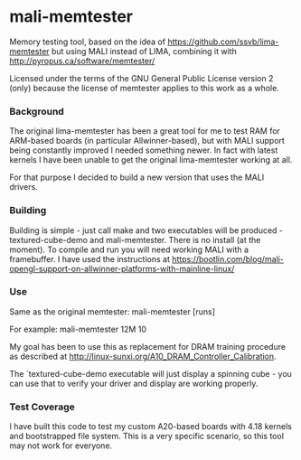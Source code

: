 # mali-memtester
Memory testing tool, based on the idea of https://github.com/ssvb/lima-memtester but using 
MALI instead of LIMA, combining it with http://pyropus.ca/software/memtester/

Licensed under the terms of the GNU General Public License version 2 (only)
because the license of memtester applies to this work as a whole.

### Background
The original lima-memtester has been a great tool for me to test RAM for ARM-based boards (in particular
 Allwinner-based), but with MALI support being constantly improved I needed something newer. 
In fact with latest kernels I have been unable to get the original lima-memtester working at all.

For that purpose I decided to build a new version that uses the MALI drivers.

### Building
Building is simple - just call make and two executables will be produced - textured-cube-demo and 
mali-memtester. There is no install (at the moment). To compile and run you will need working MALI with a 
framebuffer. I have used the instructions at 
https://bootlin.com/blog/mali-opengl-support-on-allwinner-platforms-with-mainline-linux/

### Use
Same as the original memtester:
	mali-memtester <memsize> [runs]

For example:
	mali-memtester 12M 10

My goal has been to use this as replacement for DRAM training procedure as described at 
http://linux-sunxi.org/A10_DRAM_Controller_Calibration. 

The `textured-cube-demo executable will just display a spinning cube - you can use that to verify your 
driver and display are working properly.

### Test Coverage
I have built this code to test my custom A20-based boards with 4.18 kernels and bootstrapped file system.
This is a very specific scenario, so this tool may not work for everyone.
